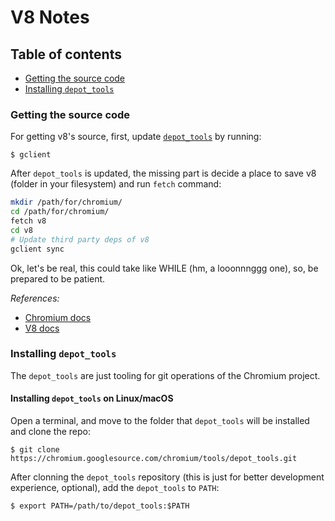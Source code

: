 # V8 Notes

## Table of contents
  * [Getting the source code](#getting-the-source-code)
  * [Installing `depot_tools`](#installing-depot_tools)

### Getting the source code

For getting v8's source, first, update [`depot_tools`](#installing-depot-tools) by running:

`$ gclient`

After `depot_tools` is updated, the missing part is decide a place to save v8 (folder in your filesystem) and run `fetch` command:

```sh
mkdir /path/for/chromium/
cd /path/for/chromium/
fetch v8
cd v8
# Update third party deps of v8
gclient sync
```

Ok, let's be real, this could take like WHILE (hm, a looonnnggg one), so, be prepared to be patient.

_References:_
  * [Chromium docs](https://commondatastorage.googleapis.com/chrome-infra-docs/flat/depot_tools/docs/html/depot_tools_tutorial.html#_setting_up)
  * [V8 docs](https://v8.dev/docs/source-code)

### Installing `depot_tools`

The `depot_tools` are just tooling for git operations of the Chromium project.

#### Installing `depot_tools` on Linux/macOS

Open a terminal, and move to the folder that `depot_tools` will be installed and clone the repo:

`$ git clone https://chromium.googlesource.com/chromium/tools/depot_tools.git`

After clonning the `depot_tools` repository (this is just for better development experience, optional), add the `depot_tools` to `PATH`:

`$ export PATH=/path/to/depot_tools:$PATH`

